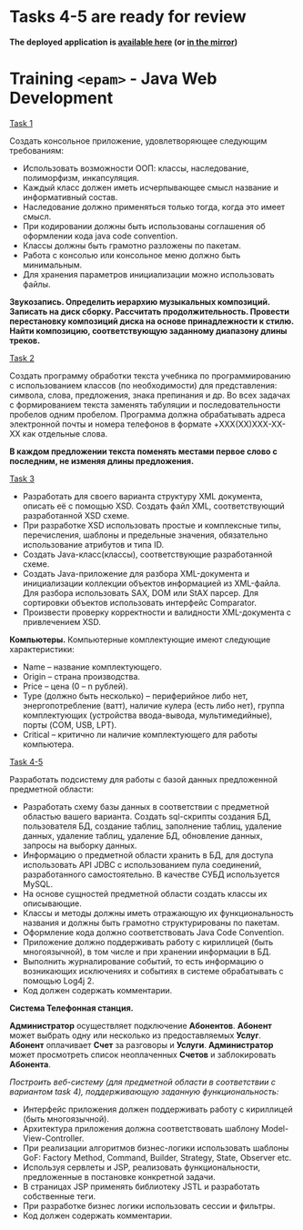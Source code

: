 # Tasks 4-5 are ready for review

**The deployed application is [available here](http://phonestation-env.eba-v2nnmzmc.us-east-2.elasticbeanstalk.com/) (or [in the mirror](https://phone-station.herokuapp.com/))**

# Training `<epam>` - Java Web Development

[Task 1](https://github.com/dvorkind/training/tree/main/recording-task1-OOP/src/by/dvorkin/recording)

Создать консольное приложение, удовлетворяющее следующим требованиям:
<UL><li>Использовать возможности ООП: классы, наследование, полиморфизм, инкапсуляция.</li>
<li>Каждый класс должен иметь исчерпывающее смысл название и информативный состав.</li>
<li>Наследование должно применяться только тогда, когда это имеет смысл.</li>
<li>При кодировании должны быть использованы соглашения об оформлении кода java code convention.</li>
<li>Классы должны быть грамотно разложены по пакетам.</li>
<li>Работа с консолью или консольное меню должно быть минимальным.</li>
<li>Для хранения параметров инициализации можно использовать файлы.</li></UL>

**Звукозапись. Определить иерархию музыкальных композиций. Записать на диск сборку. Рассчитать продолжительность. Провести перестановку композиций диска на основе принадлежности к стилю. Найти композицию, соответствующую заданному диапазону длины треков.**

[Task 2](https://github.com/dvorkind/training/tree/main/strings-task2/src/by/dvorkin/strings)

Создать программу обработки текста учебника по программированию с использованием классов (по необходимости) для представления: символа, слова, предложения, знака препинания и др. Во всех задачах с формированием текста заменять табуляции и последовательности пробелов одним пробелом. Программа должна обрабатывать адреса электронной почты и номера телефонов в формате +XXX(XX)XXX-XX-XX как отдельные слова.

**В каждом предложении текста поменять местами первое слово с последним, не изменяя длины предложения.**

[Task 3](https://github.com/dvorkind/training/tree/main/xml-task3/src/by/dvorkin/xml)

<UL><li>Разработать для своего варианта структуру XML документа, описать её с помощью XSD. Создать файл XML, соответствующий разработанной XSD схеме.</li>
<li>При разработке XSD использовать простые и комплексные типы, перечисления, шаблоны и предельные значения, обязательно использование атрибутов и типа ID.</li>
<li>Создать Java-класс(классы), соответствующие разработанной схеме.</li>
<li>Создать Java-приложение для разбора XML-документа и инициализации коллекции объектов информацией из XML-файла. Для разбора использовать SAX, DOM или StAX парсер. Для сортировки объектов использовать интерфейс Comparator.</li>
<li>Произвести проверку корректности и валидности XML-документа с привлечением XSD.</li></UL>

**Компьютеры.**
Компьютерные комплектующие имеют следующие характеристики:
<UL><li>Name – название комплектующего.</li>
<li>Origin – страна производства.</li>
<li>Price – цена (0 – n рублей).</li>
<li>Type (должно быть несколько) – периферийное либо нет, энергопотребление (ватт), наличие кулера (есть либо нет), группа комплектующих (устройства ввода-вывода, мультимедийные), порты (COM, USB, LPT).</li>
<li>Critical – критично ли наличие комплектующего для работы компьютера.</li></UL>

[Task 4-5](https://github.com/dvorkind/training/tree/main/web-task4-5)

Разработать подсистему для работы с базой данных предложенной предметной области:
<UL><li>Разработать схему базы данных в соответствии с предметной областью вашего варианта. Создать sql-скрипты создания БД, пользователя БД, создание таблиц, заполнение таблиц, удаление данных, удаление таблиц, удаление БД, обновление данных, запросы на выборку данных.</li>
<li>Информацию о предметной области хранить в БД, для доступа использовать API JDBC с использованием пула соединений, разработанного самостоятельно. В качестве СУБД используется MySQL.</li>
<li>На основе сущностей предметной области создать классы их описывающие.</li>
<li>Классы и методы должны иметь отражающую их функциональность названия и должны быть грамотно структурированы по пакетам.</li>
<li>Оформление кода должно соответствовать Java Code Convention.</li>
<li>Приложение должно поддерживать работу с кириллицей (быть многоязычной), в том числе и при хранении информации в БД.</li>
<li>Выполнить журналирование событий, то есть информацию о возникающих исключениях и событиях в системе обрабатывать с помощью Log4j 2.</li>
<li>Код должен содержать комментарии.</li></UL>

**Система Телефонная станция.** 

**Администратор** осуществляет подключение **Абонентов**. **Абонент**  может выбрать одну или несколько из предоставляемых **Услуг**. **Абонент**  оплачивает **Счет** за разговоры и **Услуги**. **Администратор** может просмотреть список неоплаченных **Счетов** и заблокировать **Абонента**.

_Построить веб-систему (для предметной области в соответствии с вариантом task 4), поддерживающую заданную функциональность:_
<UL><li>Интерфейс приложения должен поддерживать работу с кириллицей (быть многоязычной).</li>
<li>Архитектура приложения должна соответствовать шаблону Model-View-Controller.</li>
<li>При реализации алгоритмов бизнес-логики использовать шаблоны GoF: Factory Method, Command, Builder, Strategy, State, Observer etc.</li>
<li>Используя сервлеты и JSP, реализовать функциональности, предложенные в постановке конкретной задачи.</li>
<li>В страницах JSP применять библиотеку JSTL и разработать собственные теги.</li>
<li>При разработке бизнес логики использовать сессии и фильтры.</li>
<li>Код должен содержать комментарии.</li></UL>